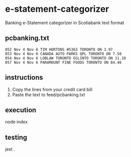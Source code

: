 # e-statement-categorizer
Banking e-Statement categorizer in Scotiabank text format  
  
## pcbanking.txt
  
  ```
  052 Nov 4 Nov 6 TIM HORTONS #5363 TORONTO ON 3.97
  053 Nov 4 Nov 6 CANADA AUTO PARKS QPL TORONTO ON 7.50
  054 Nov 4 Nov 6 LOBLAW TORONTO EGLINTO TORONTO ON 11.18
  057 Nov 4 Nov 6 PARAMOUNT FINE FOODS TORONTO ON 84.46
```
## instructions
1. Copy the lines from your credit card bill
2. Paste the text to feed/pcbanking.txt

## execution
node index

## testing
jest .

